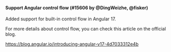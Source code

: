 #### Support Angular control flow (#15606 by @DingWeizhe, @fisker)

Added support for built-in control flow in Angular 17.

For more details about control flow, you can check this article on the official blog.

https://blog.angular.io/introducing-angular-v17-4d7033312e4b
